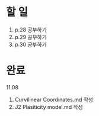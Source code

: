 # 할 일
1. p.28 공부하기
2. p.29 공부하기
3. p.30 공부하기

# 완료
11.08

1. Curvilinear Coordinates.md 작성
2. J2 Plasiticity model.md 작성